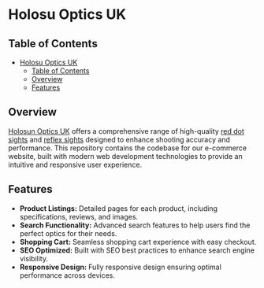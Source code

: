 # Holosu Optics UK

## Table of Contents

- [Holosu Optics UK](#holosu-optics-uk)
  - [Table of Contents](#table-of-contents)
  - [Overview](#overview)
  - [Features](#features)

## Overview

[Holosun Optics UK](https://www.holosun-optics.co.uk) offers a comprehensive range of high-quality [red dot sights](https://www.holosun-optics.co.uk/shop/category/red-dot-sights) and [reflex sights](https://www.holosun-optics.co.uk/shop/category/reflex-sights) designed to enhance shooting accuracy and performance. This repository contains the codebase for our e-commerce website, built with modern web development technologies to provide an intuitive and responsive user experience.

## Features

- **Product Listings:** Detailed pages for each product, including specifications, reviews, and images.
- **Search Functionality:** Advanced search features to help users find the perfect optics for their needs.
- **Shopping Cart:** Seamless shopping cart experience with easy checkout.
- **SEO Optimized:** Built with SEO best practices to enhance search engine visibility.
- **Responsive Design:** Fully responsive design ensuring optimal performance across devices.
